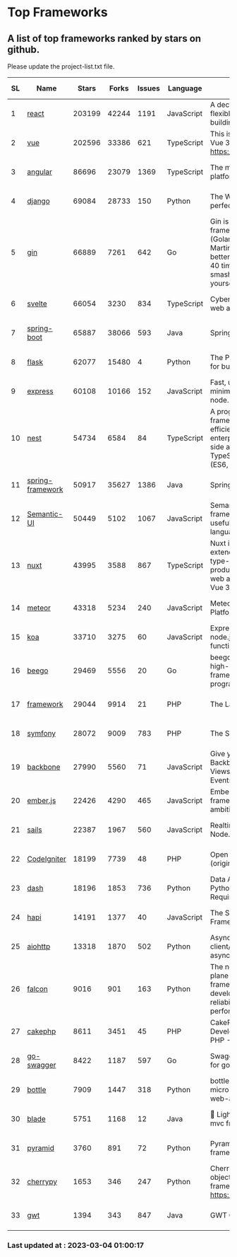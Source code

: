 # Top Frameworks
## A list of top frameworks ranked by stars on github.  
Please update the project-list.txt file.

| SL| Name  | Stars| Forks| Issues | Language | Description | Last Commit |
| --| ------| -----| ---- | ------ | -------- | ----------- | ----------- |
| 1 | [react](https://github.com/facebook/react) | 203199 | 42244 | 1191 | JavaScript | A declarative, efficient, and flexible JavaScript library for building user interfaces. | 2023-03-03 23:39:04 |
| 2 | [vue](https://github.com/vuejs/vue) | 202596 | 33386 | 621 | TypeScript | This is the repo for Vue 2. For Vue 3, go to https://github.com/vuejs/core | 2023-02-04 18:16:38 |
| 3 | [angular](https://github.com/angular/angular) | 86696 | 23079 | 1369 | TypeScript | The modern web developer’s platform | 2023-03-03 22:03:37 |
| 4 | [django](https://github.com/django/django) | 69084 | 28733 | 150 | Python | The Web framework for perfectionists with deadlines. | 2023-03-03 09:08:06 |
| 5 | [gin](https://github.com/gin-gonic/gin) | 66889 | 7261 | 642 | Go | Gin is a HTTP web framework written in Go (Golang). It features a Martini-like API with much better performance -- up to 40 times faster. If you need smashing performance, get yourself some Gin. | 2023-03-02 00:12:20 |
| 6 | [svelte](https://github.com/sveltejs/svelte) | 66054 | 3230 | 834 | TypeScript | Cybernetically enhanced web apps | 2023-03-02 19:10:12 |
| 7 | [spring-boot](https://github.com/spring-projects/spring-boot) | 65887 | 38066 | 593 | Java | Spring Boot | 2023-03-03 22:50:55 |
| 8 | [flask](https://github.com/pallets/flask) | 62077 | 15480 | 4 | Python | The Python micro framework for building web applications. | 2023-03-01 17:04:40 |
| 9 | [express](https://github.com/expressjs/express) | 60108 | 10166 | 152 | JavaScript | Fast, unopinionated, minimalist web framework for node. | 2023-02-26 18:34:32 |
| 10 | [nest](https://github.com/nestjs/nest) | 54734 | 6584 | 84 | TypeScript | A progressive Node.js framework for building efficient, scalable, and enterprise-grade server-side applications on top of TypeScript & JavaScript (ES6, ES7, ES8) 🚀 | 2023-03-02 07:13:12 |
| 11 | [spring-framework](https://github.com/spring-projects/spring-framework) | 50917 | 35627 | 1386 | Java | Spring Framework | 2023-03-03 14:39:24 |
| 12 | [Semantic-UI](https://github.com/Semantic-Org/Semantic-UI) | 50449 | 5102 | 1067 | JavaScript | Semantic is a UI component framework based around useful principles from natural language. | 2023-01-11 17:05:32 |
| 13 | [nuxt](https://github.com/nuxt/nuxt) | 43995 | 3588 | 867 | TypeScript | Nuxt is an intuitive and extendable way to create type-safe, performant and production-grade full-stack web apps and websites with Vue 3. | 2023-03-03 20:07:45 |
| 14 | [meteor](https://github.com/meteor/meteor) | 43318 | 5234 | 240 | JavaScript | Meteor, the JavaScript App Platform | 2023-02-10 21:00:16 |
| 15 | [koa](https://github.com/koajs/koa) | 33710 | 3275 | 60 | JavaScript | Expressive middleware for node.js using ES2017 async functions | 2023-01-02 06:55:07 |
| 16 | [beego](https://github.com/beego/beego) | 29469 | 5556 | 20 | Go | beego is an open-source, high-performance web framework for the Go programming language. | 2023-02-07 02:33:55 |
| 17 | [framework](https://github.com/laravel/framework) | 29044 | 9914 | 21 | PHP | The Laravel Framework. | 2023-03-03 19:14:08 |
| 18 | [symfony](https://github.com/symfony/symfony) | 28072 | 9009 | 783 | PHP | The Symfony PHP framework | 2023-03-03 17:38:13 |
| 19 | [backbone](https://github.com/jashkenas/backbone) | 27990 | 5560 | 71 | JavaScript | Give your JS App some Backbone with Models, Views, Collections, and Events | 2023-01-04 11:09:21 |
| 20 | [ember.js](https://github.com/emberjs/ember.js) | 22426 | 4290 | 465 | JavaScript | Ember.js - A JavaScript framework for creating ambitious web applications | 2023-03-03 19:37:26 |
| 21 | [sails](https://github.com/balderdashy/sails) | 22387 | 1967 | 560 | JavaScript | Realtime MVC Framework for Node.js | 2023-02-17 22:35:42 |
| 22 | [CodeIgniter](https://github.com/bcit-ci/CodeIgniter) | 18199 | 7739 | 48 | PHP | Open Source PHP Framework (originally from EllisLab) | 2023-01-26 22:11:27 |
| 23 | [dash](https://github.com/plotly/dash) | 18196 | 1853 | 736 | Python | Data Apps & Dashboards for Python. No JavaScript Required. | 2023-03-02 16:15:17 |
| 24 | [hapi](https://github.com/hapijs/hapi) | 14191 | 1377 | 40 | JavaScript | The Simple, Secure Framework Developers Trust | 2023-02-14 06:09:32 |
| 25 | [aiohttp](https://github.com/aio-libs/aiohttp) | 13318 | 1870 | 502 | Python | Asynchronous HTTP client/server framework for asyncio and Python | 2023-02-28 17:44:45 |
| 26 | [falcon](https://github.com/falconry/falcon) | 9016 | 901 | 163 | Python | The no-magic web data plane API and microservices framework for Python developers, with a focus on reliability, correctness, and performance at scale. | 2023-01-18 20:42:26 |
| 27 | [cakephp](https://github.com/cakephp/cakephp) | 8611 | 3451 | 45 | PHP | CakePHP: The Rapid Development Framework for PHP - Official Repository | 2023-02-27 03:29:50 |
| 28 | [go-swagger](https://github.com/go-swagger/go-swagger) | 8422 | 1187 | 597 | Go | Swagger 2.0 implementation for go | 2023-02-04 17:37:23 |
| 29 | [bottle](https://github.com/bottlepy/bottle) | 7909 | 1447 | 318 | Python | bottle.py is a fast and simple micro-framework for python web-applications. | 2022-09-05 15:24:52 |
| 30 | [blade](https://github.com/lets-blade/blade) | 5751 | 1168 | 12 | Java | :rocket: Lightning fast and elegant mvc framework for Java8 | 2022-05-10 12:38:06 |
| 31 | [pyramid](https://github.com/Pylons/pyramid) | 3760 | 891 | 72 | Python | Pyramid - A Python web framework | 2023-02-16 13:50:59 |
| 32 | [cherrypy](https://github.com/cherrypy/cherrypy) | 1653 | 346 | 247 | Python | CherryPy is a pythonic, object-oriented HTTP framework.      https://cherrypy.dev | 2023-01-09 16:26:47 |
| 33 | [gwt](https://github.com/gwtproject/gwt) | 1394 | 343 | 847 | Java | GWT Open Source Project | 2023-03-02 14:43:29 |

### Last updated at : 2023-03-04 01:00:17
